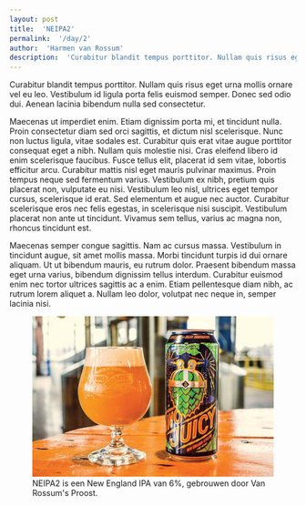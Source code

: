 ```yaml
---
layout: post
title:  'NEIPA2'
permalink:  '/day/2'
author:  'Harmen van Rossum'
description:  'Curabitur blandit tempus porttitor. Nullam quis risus eget urna mollis ornare vel eu leo. Vestibulum id ligula porta felis euismod semper. Donec sed odio dui. Aenean lacinia bibendum nulla sed consectetur.'
---
```

<p class='intro'><span class='dropcap'>C</span>urabitur blandit tempus porttitor. Nullam quis risus eget urna mollis ornare vel eu leo. Vestibulum id ligula porta felis euismod semper. Donec sed odio dui. Aenean lacinia bibendum nulla sed consectetur.</p>

Maecenas ut imperdiet enim. Etiam dignissim porta mi, et tincidunt nulla. Proin consectetur diam sed orci sagittis, et dictum nisl scelerisque. Nunc non luctus ligula, vitae sodales est. Curabitur quis erat vitae augue porttitor consequat eget a nibh. Nullam quis molestie nisi. Cras eleifend libero id enim scelerisque faucibus. Fusce tellus elit, placerat id sem vitae, lobortis efficitur arcu. Curabitur mattis nisl eget mauris pulvinar maximus. Proin tempus neque sed fermentum varius. Vestibulum ex nibh, pretium quis placerat non, vulputate eu nisi. Vestibulum leo nisl, ultrices eget tempor cursus, scelerisque id erat. Sed elementum et augue nec auctor. Curabitur scelerisque eros nec felis egestas, in scelerisque nisi suscipit. Vestibulum placerat non ante ut tincidunt. Vivamus sem tellus, varius ac magna non, rhoncus tincidunt est.

Maecenas semper congue sagittis. Nam ac cursus massa. Vestibulum in tincidunt augue, sit amet mollis massa. Morbi tincidunt turpis id dui ornare aliquam. Ut ut bibendum mauris, eu rutrum dolor. Praesent bibendum massa eget urna varius, bibendum dignissim tellus interdum. Curabitur euismod enim nec tortor ultrices sagittis ac a enim. Etiam pellentesque diam nibh, ac rutrum lorem aliquet a. Nullam leo dolor, volutpat nec neque in, semper lacinia nisi.

<figure><img src='/assets/img/day_2.jpg' alt=''/> <figcaption>NEIPA2 is een New England IPA van 6%, gebrouwen door Van Rossum's Proost.</figcaption></figure>

